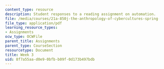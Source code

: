 ```yaml
---
content_type: resource
description: Student responses to a reading assignment on automation.
file: /media/courses/21a-850j-the-anthropology-of-cybercultures-spring-2009/8f7a55aad0e90bfbb09f0d173b497bdb_MIT21A_850Js09_week3.pdf
file_type: application/pdf
learning_resource_types:
- Assignments
ocw_type: OCWFile
parent_title: Assignments
parent_type: CourseSection
resourcetype: Document
title: Week 3
uid: 8f7a55aa-d0e9-0bfb-b09f-0d173b497bdb
---
```

